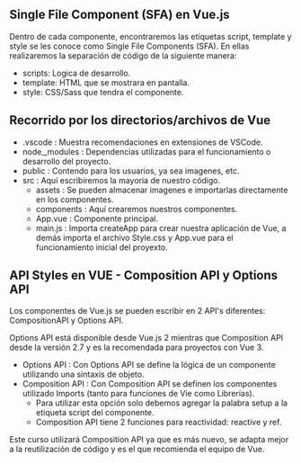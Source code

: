 ## Single File Component (SFA) en Vue.js
Dentro de cada componente, encontraremos las etiquetas script, template y style se les conoce como Single File Components (SFA). En ellas realizaremos la separación de código de la siguiente manera:
* scripts: Logica de desarrollo.
* template: HTML que se mostrara en pantalla.
* style: CSS/Sass que tendra el componente.

## Recorrido por los directorios/archivos de Vue
* .vscode : Muestra recomendaciones en extensiones de VSCode.
* node_,modules : Dependencias utilizadas para el funcionamiento o desarrollo del proyecto.
* public : Contendo para los usuarios, ya sea imagenes, etc.
* src : Aquí escribiremos la mayoria de nuestro código.
    * assets : Se pueden almacenar imagenes e importarlas directamente en los componentes.
    * components : Aquí crearemos nuestros componentes.
    * App.vue : Componente principal.
    * main.js : Importa createApp para crear nuestra aplicación de Vue, a demás importa el archivo Style.css y App.vue para el funcionamiento inicial del proyexto.

## API Styles en VUE - Composition API y Options API
Los componentes de Vue.js se pueden escribir en 2 API's diferentes: CompositionAPI y Options API.

Options API está disponible desde Vue.js 2 mientras que Composition API desde la versión 2.7 y es la recomendada para proyectos con Vue 3.

* Options API : Con Options API se define la lógica de un componente utilizando una sintaxis de objeto.
* Composition API : Con Composition API se definen los componentes utilizado Imports (tanto para funciones de Vie como Librerías). 
    * Para utilizar esta opción solo debemos agregar la palabra setup a la etiqueta script del componente.
    * Composition API tiene 2 funciones para reactividad: reactive y ref.

Este curso utilizará Composition API ya que es más nuevo, se adapta mejor a la reutilización de código y es el que recomienda el equipo de Vue.